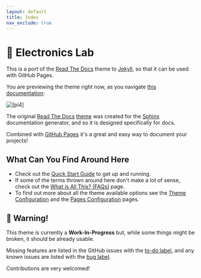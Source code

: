 ```yaml
---
layout: default
title: Index
nav_exclude: true
---
```


# 🚀 Electronics Lab 

This is a port of the
[Read The Docs](https://sphinx-rtd-theme.readthedocs.io) theme to
[Jekyll](https://jekyllrb.com/), so that it can be used with GitHub Pages.

You are previewing the theme right now, as you navigate
[this documentation](https://carlosperate.github.io/jekyll-theme-rtd):

![[pi4]](assets/img/pi4.jpg)

The original [Read The Docs](https://readthedocs.org)
[theme]((https://sphinx-rtd-theme.readthedocs.io)) was created for the
[Sphinx](https://www.sphinx-doc.org/) documentation generator, and so it is
designed specifically for docs.

Combined with [GitHub Pages](https://pages.github.com) it's a great and easy
way to document your projects!

## What Can You Find Around Here

- Check out the [Quick Start Guide](https://carlosperate.github.io/jekyll-theme-rtd/quickstart.html) to get up and running.
- If some of the terms thrown around here don't make a lot of sense, check out the [What is All This? (FAQs)](https://carlosperate.github.io/jekyll-theme-rtd/faqs.html) page.
- To find out more about all the theme available options see the
  [Theme Configuration](https://carlosperate.github.io/jekyll-theme-rtd/configuration/configyml.html)
  and the [Pages Configuration](https://carlosperate.github.io/jekyll-theme-rtd/configuration/frontmatter.html)
  pages.

## 🚧 Warning!

This theme is currently a **Work-In-Progress** but, while some things might be
broken, it should be already usable.

Missing features are listed in the GitHub issues with the
[to-do label](https://github.com/carlosperate/jekyll-theme-rtd/issues?q=is%3Aissue+is%3Aopen+label%3Ato-do),
and any known issues are listed with the
[bug label](https://github.com/carlosperate/jekyll-theme-rtd/issues?q=is%3Aissue+is%3Aopen+label%3Abug).

Contributions are very welcomed!
